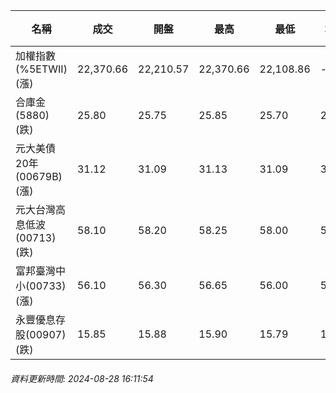 | 名稱 | 成交 | 開盤 | 最高 | 最低 | 均價 | 成交金額(億) | 昨收 | 漲跌幅 | 漲跌 | 總量 | 昨量 | 振幅 |
| -------- | -------- | -------- | -------- |-------- | -------- | -------- |-------- |-------- |-------- | -------- | -------- |-------- |
|加權指數(%5ETWII) (漲)|22,370.66|22,210.57|22,370.66|22,108.86|-|3,099.73|22,185.00|0.84%|185.66|7,053,827|0|1.18%|
|合庫金(5880) (跌)|25.80|25.75|25.85|25.70|25.76|1.48|25.90|0.39%|0.10|5,760|5,482|0.58%|
|元大美債20年(00679B) (漲)|31.12|31.09|31.13|31.09|31.11|12.66|31.11|0.03%|0.01|40,695|60,440|0.13%|
|元大台灣高息低波(00713) (跌)|58.10|58.20|58.25|58.00|58.11|3.91|58.15|0.09%|0.05|6,731|5,483|0.43%|
|富邦臺灣中小(00733) (漲)|56.10|56.30|56.65|56.00|56.29|0.382|56.00|0.18%|0.10|678|626|1.16%|
|永豐優息存股(00907) (跌)|15.85|15.88|15.90|15.79|15.83|0.423|15.87|0.13%|0.02|2,671|4,352|0.69%|
###### 資料更新時間: 2024-08-28 16:11:54